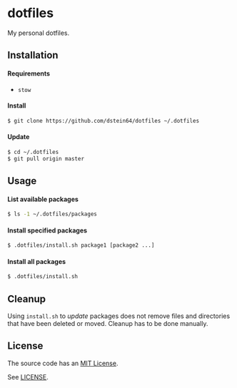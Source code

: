 dotfiles
========

My personal dotfiles.

Installation
------------

#### Requirements

- `stow`

#### Install

```sh
$ git clone https://github.com/dstein64/dotfiles ~/.dotfiles
```

#### Update

```sh
$ cd ~/.dotfiles
$ git pull origin master
```

Usage
-----

#### List available packages

```sh
$ ls -1 ~/.dotfiles/packages
```

#### Install specified packages

```sh
$ .dotfiles/install.sh package1 [package2 ...]
```

#### Install all packages

```sh
$ .dotfiles/install.sh
```

Cleanup
-------

Using `install.sh` to *update* packages does not remove files and directories that
have been deleted or moved. Cleanup has to be done manually.

License
-------

The source code has an [MIT License](https://en.wikipedia.org/wiki/MIT_License).

See [LICENSE](https://github.com/dstein64/dotfiles/blob/master/LICENSE).
